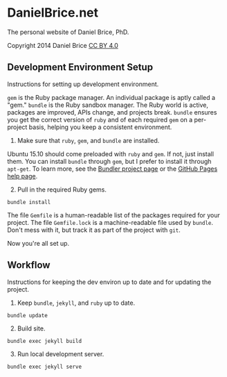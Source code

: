 # DanielBrice.net

The personal website of Daniel Brice, PhD.

Copyright 2014 Daniel Brice [CC BY
4.0](https://creativecommons.org/licenses/by/4.0/)

## Development Environment Setup

Instructions for setting up development environment.

`gem` is the Ruby package manager. An individual package is aptly called
a "gem." `bundle` is the Ruby sandbox manager. The Ruby world is active,
packages are improved, APIs change, and projects break. `bundle` ensures
you get the correct version of `ruby` and of each required `gem` on a
per-project basis, helping you keep a consistent environment.

1. Make sure that `ruby`, `gem`, and `bundle` are installed.

Ubuntu 15.10 should come preloaded with `ruby` and `gem`. If not, just
install them. You can install `bundle` through `gem`, but I prefer to
install it through `apt-get`. To learn more, see the
[Bundler project page][1] or the [GitHub Pages help page][2].

  [1]: http://http://bundler.io/
  [2]: http://help.github.com/articles/using-jekyll-as-a-static-site-generator-with-github-pages/

2. Pull in the required Ruby gems.

```
bundle install
```

The file `Gemfile` is a human-readable list of the packages required for
your project. The file `Gemfile.lock` is a machine-readable file used by
`bundle`. Don't mess with it, but track it as part of the project with
`git`.

Now you're all set up.

## Workflow

Instructions for keeping the dev environ up to date and for updating the
project.

1. Keep `bundle`, `jekyll`, and `ruby` up to date.

```
bundle update
```

2. Build site.

```
bundle exec jekyll build
```

3. Run local development server.

```
bundle exec jekyll serve
```


